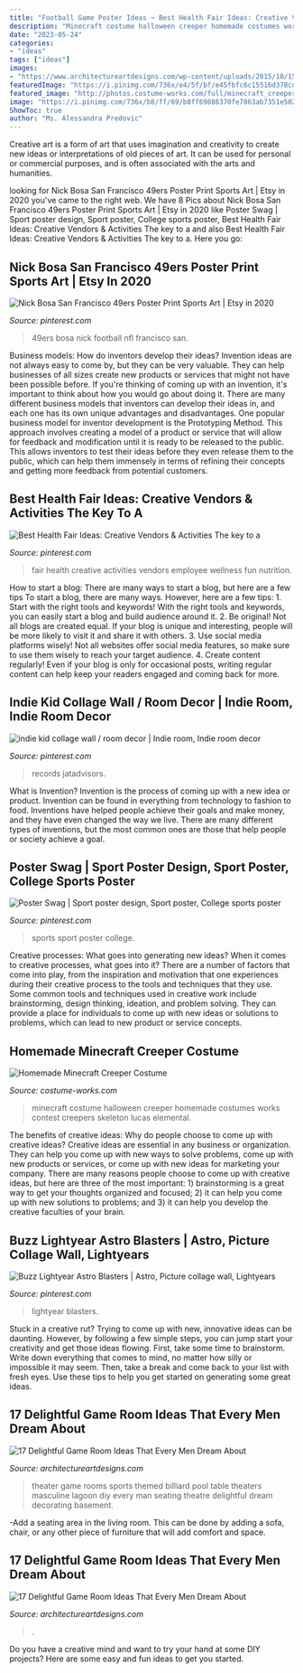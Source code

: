 ```yaml
---
title: "Football Game Poster Ideas ~ Best Health Fair Ideas: Creative Vendors &amp; Activities The Key To A"
description: "Minecraft costume halloween creeper homemade costumes works contest creepers skeleton lucas elemental"
date: "2023-05-24"
categories:
- "ideas"
tags: ["ideas"]
images:
- "https://www.architectureartdesigns.com/wp-content/uploads/2015/10/159.jpg"
featuredImage: "https://i.pinimg.com/736x/e4/5f/bf/e45fbfc6c15516d378cd1d1904ab7389.jpg"
featured_image: "http://photos.costume-works.com/full/minecraft_creeper5.jpg"
image: "https://i.pinimg.com/736x/b8/ff/69/b8ff69886370fe7863ab7351e502650f--sport-design-sports-graphics.jpg"
ShowToc: true
author: "Ms. Alessandra Predovic"
---
```



Creative art is a form of art that uses imagination and creativity to create new ideas or interpretations of old pieces of art. It can be used for personal or commercial purposes, and is often associated with the arts and humanities.

	

		
looking for Nick Bosa San Francisco 49ers Poster Print Sports Art | Etsy in 2020 you've came to the right web. We have 8 Pics about Nick Bosa San Francisco 49ers Poster Print Sports Art | Etsy in 2020 like Poster Swag | Sport poster design, Sport poster, College sports poster, Best Health Fair Ideas: Creative Vendors &amp; Activities The key to a and also Best Health Fair Ideas: Creative Vendors &amp; Activities The key to a. Here you go:
		
    
## Nick Bosa San Francisco 49ers Poster Print Sports Art | Etsy In 2020

<img loading=lazy src="https://i.pinimg.com/736x/d6/81/1d/d6811dc9ac8869403e01ecbde118b3e5.jpg" onerror="this.onerror=null;this.src='https://tse2.mm.bing.net/th?id=OIP.3h8TRXzCJcPhT6FclVlS8wHaKX&amp;pid=15.1';" alt="Nick Bosa San Francisco 49ers Poster Print Sports Art | Etsy in 2020">

_Source: pinterest.com_

>49ers bosa nick football nfl francisco san. 

	

Business models: How do inventors develop their ideas?
Invention ideas are not always easy to come by, but they can be very valuable. They can help businesses of all sizes create new products or services that might not have been possible before. If you're thinking of coming up with an invention, it's important to think about how you would go about doing it. There are many different business models that inventors can develop their ideas in, and each one has its own unique advantages and disadvantages.
One popular business model for inventor development is the Prototyping Method. This approach involves creating a model of a product or service that will allow for feedback and modification until it is ready to be released to the public. This allows inventors to test their ideas before they even release them to the public, which can help them immensely in terms of refining their concepts and getting more feedback from potential customers.

    
## Best Health Fair Ideas: Creative Vendors &amp; Activities The Key To A

<img loading=lazy src="https://i.pinimg.com/736x/61/5c/d7/615cd7d4bfcea134e5c7a6055141f9c8.jpg" onerror="this.onerror=null;this.src='https://tse2.mm.bing.net/th?id=OIP.e8UxHxBAD8sGbS9WQYY96QHaLG&amp;pid=15.1';" alt="Best Health Fair Ideas: Creative Vendors &amp; Activities The key to a">

_Source: pinterest.com_

>fair health creative activities vendors employee wellness fun nutrition. 

	

How to start a blog: There are many ways to start a blog, but here are a few tips
To start a blog, there are many ways. However, here are a few tips: 1. Start with the right tools and keywords! With the right tools and keywords, you can easily start a blog and build audience around it. 2. Be original! Not all blogs are created equal. If your blog is unique and interesting, people will be more likely to visit it and share it with others. 3. Use social media platforms wisely! Not all websites offer social media features, so make sure to use them wisely to reach your target audience. 4. Create content regularly! Even if your blog is only for occasional posts, writing regular content can help keep your readers engaged and coming back for more.

    
## Indie Kid Collage Wall / Room Decor | Indie Room, Indie Room Decor

<img loading=lazy src="https://i.pinimg.com/736x/e4/5f/bf/e45fbfc6c15516d378cd1d1904ab7389.jpg" onerror="this.onerror=null;this.src='https://tse4.mm.bing.net/th?id=OIP.6s_Nq3hzPsfhPxmOnYSk5wHaJ3&amp;pid=15.1';" alt="indie kid collage wall / room decor | Indie room, Indie room decor">

_Source: pinterest.com_

>records jatadvisors. 

	

What is Invention?
Invention is the process of coming up with a new idea or product. Invention can be found in everything from technology to fashion to food. Inventions have helped people achieve their goals and make money, and they have even changed the way we live. There are many different types of inventions, but the most common ones are those that help people or society achieve a goal.

    
## Poster Swag | Sport Poster Design, Sport Poster, College Sports Poster

<img loading=lazy src="https://i.pinimg.com/736x/b8/ff/69/b8ff69886370fe7863ab7351e502650f--sport-design-sports-graphics.jpg" onerror="this.onerror=null;this.src='https://tse3.mm.bing.net/th?id=OIP.3tTnbb7tj_06OTVI0nYd-AHaNJ&amp;pid=15.1';" alt="Poster Swag | Sport poster design, Sport poster, College sports poster">

_Source: pinterest.com_

>sports sport poster college. 

	

Creative processes: What goes into generating new ideas?
When it comes to creative processes, what goes into it? There are a number of factors that come into play, from the inspiration and motivation that one experiences during their creative process to the tools and techniques that they use. Some common tools and techniques used in creative work include brainstorming, design thinking, ideation, and problem solving. They can provide a place for individuals to come up with new ideas or solutions to problems, which can lead to new product or service concepts.

    
## Homemade Minecraft Creeper Costume

<img loading=lazy src="http://photos.costume-works.com/full/minecraft_creeper5.jpg" onerror="this.onerror=null;this.src='https://tse4.mm.bing.net/th?id=OIP.E6EwM-rbfhBExBjGydZNJAHaMd&amp;pid=15.1';" alt="Homemade Minecraft Creeper Costume">

_Source: costume-works.com_

>minecraft costume halloween creeper homemade costumes works contest creepers skeleton lucas elemental. 

	

The benefits of creative ideas: Why do people choose to come up with creative ideas?
Creative ideas are essential in any business or organization. They can help you come up with new ways to solve problems, come up with new products or services, or come up with new ideas for marketing your company. There are many reasons people choose to come up with creative ideas, but here are three of the most important: 1) brainstorming is a great way to get your thoughts organized and focused; 2) it can help you come up with new solutions to problems; and 3) it can help you develop the creative faculties of your brain.

    
## Buzz Lightyear Astro Blasters | Astro, Picture Collage Wall, Lightyears

<img loading=lazy src="https://i.pinimg.com/736x/4b/f6/22/4bf622e4aa0934b76aa3979095533f39.jpg" onerror="this.onerror=null;this.src='https://tse4.mm.bing.net/th?id=OIP.nHTgTrG2K73v74Oixxc1GgAAAA&amp;pid=15.1';" alt="Buzz Lightyear Astro Blasters | Astro, Picture collage wall, Lightyears">

_Source: pinterest.com_

>lightyear blasters. 

	

Stuck in a creative rut? Trying to come up with new, innovative ideas can be daunting. However, by following a few simple steps, you can jump start your creativity and get those ideas flowing. First, take some time to brainstorm. Write down everything that comes to mind, no matter how silly or impossible it may seem. Then, take a break and come back to your list with fresh eyes. Use these tips to help you get started on generating some great ideas.

    
## 17 Delightful Game Room Ideas That Every Men Dream About

<img loading=lazy src="https://www.architectureartdesigns.com/wp-content/uploads/2015/10/213.jpg" onerror="this.onerror=null;this.src='https://tse1.mm.bing.net/th?id=OIP.ltpUnpzCsXA9bFiqETricgHaFj&amp;pid=15.1';" alt="17 Delightful Game Room Ideas That Every Men Dream About">

_Source: architectureartdesigns.com_

>theater game rooms sports themed billiard pool table theaters masculine lagoon diy every man seating theatre delightful dream decorating basement. 

	

-Add a seating area in the living room. This can be done by adding a sofa, chair, or any other piece of furniture that will add comfort and space.

    
## 17 Delightful Game Room Ideas That Every Men Dream About

<img loading=lazy src="https://www.architectureartdesigns.com/wp-content/uploads/2015/10/159.jpg" onerror="this.onerror=null;this.src='https://tse1.mm.bing.net/th?id=OIP.yzYALztugXnVl04xu8ZhNAHaE3&amp;pid=15.1';" alt="17 Delightful Game Room Ideas That Every Men Dream About">

_Source: architectureartdesigns.com_

>. 

	

Do you have a creative mind and want to try your hand at some DIY projects? Here are some easy and fun ideas to get you started.

